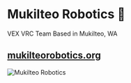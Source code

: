 # Mukilteo Robotics 🤖
VEX VRC Team Based in Mukilteo, WA

[mukilteorobotics.org](https://mukilteorobotics.org)
---


![Mukilteo Robotics](https://user-images.githubusercontent.com/70782025/198140178-8a405273-00ab-4fce-8918-d0865bdc6988.png)

